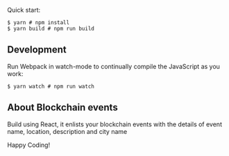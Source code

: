 Quick start:

```
$ yarn # npm install
$ yarn build # npm run build
````

## Development

Run Webpack in watch-mode to continually compile the JavaScript as you work:

```
$ yarn watch # npm run watch
```

## About Blockchain events

Build using React, it enlists your blockchain events with the details of event name, location, description and city name 



Happy Coding!
